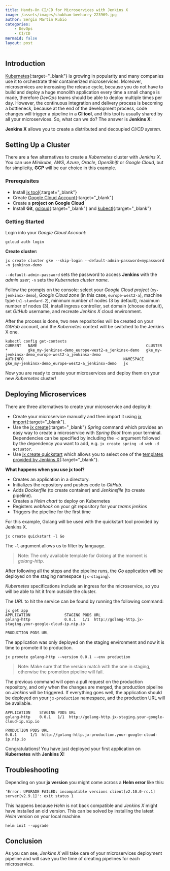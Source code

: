 ```yaml
---
title: Hands-On CI/CD for Microservices with Jenkins X
image: /assets/images/shubham-beeharry-223969.jpg
author: Sergio Martin Rubio
categories:
    - DevOps
    - CI/CD
mermaid: false
layout: post
---
```


## Introduction

[Kubernetes](https://kubernetes.io){:target="_blank"} is growing in popularity and many companies use it to orchestrate their containerized microservices. Moreover, microservices are increasing the release cycle, because you do not have to build and deploy a huge monolith application every time a small change is made, therefore _DevOps_ teams should be able to deploy multiple times per day. However, the continuous integration and delivery process is becoming a bottleneck, because at the end of the development process, code changes will trigger a pipeline in a **CI tool**, and this tool is usually shared by all your microservices. So, what can we do? The answer is **Jenkins X**:

**Jenkins X** allows you to create a distributed and decoupled _CI/CD system_.

## Setting Up a Cluster

There are a few alternatives to create a _Kubernetes_ cluster with _Jenkins X_. You can use _Minikube_, _AWS_, _Azure_, _Oracle_, _OpenShift_ or _Google Cloud_, but for simplicity, **GCP** will be our choice in this example.

### Prerequisites

- Install [jx tool](https://jenkins-x.io/es/docs/getting-started/setup/install/){:target="_blank"}
- Create [Google Cloud Account](https://console.cloud.google.com/freetrial?pli=1){:target="_blank"}
- Create a **project on Google Cloud**
- Install **Git**, [gcloud](https://cloud.google.com/sdk/docs/downloads-apt-get){:target="_blank"} and [kubectl](https://kubernetes.io/docs/tasks/tools/install-kubectl/){:target="_blank"}

### Getting Started

Login into your _Google Cloud Account_:

```shell
gcloud auth login
```

**Create cluster:**

```shell
jx create cluster gke --skip-login --default-admin-password=mypassword -n jenkinsx-demo
```

`--default-admin-password` sets the password to access **Jenkins** with the _admin user_; `-n` sets the _Kubernetes cluster name_.

Follow the prompts on the console: select your _Google Cloud project_ (`my-jenkinsx-demo`), _Google Cloud zone_ (in this case, `europe-west2-a`), machine type (`n1-standard-2`),  minimum number of nodes (3 by default), maximum number of nodes (3), install ingress controller, set domain (choose default), set _GitHub_ username, and recreate _Jenkins X_ cloud environment.

After the process is done, two new repositories will be created on your _GitHub_ account, and the _Kubernetes_ context will be switched to the Jenkins X one.

```shell
kubectl config get-contexts
CURRENT   NAME                                                CLUSTER                                             
*         gke_my-jenkinsx-demo_europe-west2-a_jenkinsx-demo   gke_my-jenkinsx-demo_europe-west2-a_jenkinsx-demo  
AUTHINFO                                            NAMESPACE
gke_my-jenkinsx-demo_europe-west2-a_jenkinsx-demo   jx

```

Now you are ready to create your microservices and deploy them on your new _Kubernetes_ cluster!

## Deploying Microservices

There are three alternatives to create your microservice and deploy it:

- Create your microservice manually and then import it using [jx import](https://jenkins-x.io/commands/jx_import/){:target="_blank"}.
- Use the [jx create](https://jenkins-x.io/commands/jx_create_spring/){:target="_blank"} _Spring_ command which provides an easy way to create a microservice with _Spring Boot_ from your terminal. Dependencies can be specified by including the `-d` argument followed by the dependency you want to add, e.g.  `jx create spring -d web -d actuator`.
- Use [jx create quickstart](https://jenkins-x.io/commands/jx_create_quickstart/) which allows you to select one of the [templates provided by Jenkins X](https://github.com/jenkins-x-quickstarts){:target="_blank"}.

**What happens when you use jx tool?**

- Creates an application in a directory.
- Initializes the repository and pushes code to _GitHub_.
- Adds _Dockerfile_ (to create container) and _Jenkinsfile_ (to create pipeline).
- Creates a _Helm chart_ to deploy on Kubernetes
- Registers _webhook_ on your git repository for your _teams jenkins_
- Triggers the pipeline for the first time

For this example, Golang will be used with the quickstart tool provided by Jenkins X. 

```shell
jx create quickstart -l Go
```

The `-l` argument allows us to filter by language.

>Note: The only available template for _Golang_ at the moment is _golang-http_.

After following all the steps and the pipeline runs, the _Go_ application will be deployed on the staging namespace (`jx-staging`).

_Kubernetes_ specifications include an ingress for the microservice, so you will be able to hit it from outside the cluster.

The _URL_ to hit the service can be found by running the following command:

```shell
jx get app
APPLICATION               STAGING PODS URL                                                               
golang-http               0.0.1   1/1  http://golang-http.jx-staging.your-google-cloud-ip.nip.io

PRODUCTION PODS URL
```

The application was only deployed on the staging environment and now it is time to promote it to production.

```shell
jx promote golang-http --version 0.0.1 --env production
```

>Note: Make sure that the version match with the one in staging, otherwise the promotion pipeline will fail.

The previous command will open a pull request on the production repository, and only when the changes are merged, the production pipeline on _Jenkins_ will be triggered. If everything goes well, the application should be deployed on your `jx-production` namespace, and the production URL will be available.

```shell
APPLICATION    STAGING PODS URL           
golang-http    0.0.1   1/1  http://golang-http.jx-staging.your-google-cloud-ip.nip.io               

PRODUCTION PODS URL
0.0.1      1/1  http://golang-http.jx-production.your-google-cloud-ip.nip.io
```

Congratulations! You have just deployed your first application on **Kubernetes** with **Jenkins X**!

## Troubleshooting

Depending on your **jx version** you might come across a **Helm error** like this:

```shell
'Error: UPGRADE FAILED: incompatible versions client[v2.10.0-rc.1] server[v2.9.1]': exit status 1
```

This happens because _Helm_ is not back compatible and _Jenkins X_ might have installed an old version. This can be solved by installing the latest _Helm_ version on your local machine. 

```shell
helm init --upgrade
```

## Conclusion

As you can see, _Jenkins X_ will take care of your microservices deployment pipeline and will save you the time of creating pipelines for each microservice.
